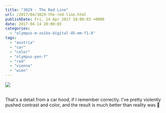 ```yaml
---
title: "3829 - The Red Line"
url: /2017/04/3829-the-red-line.html
publishDate: Fri, 14 Apr 2017 18:00:03 +0000
date: 2017-04-14 20:00:03
categories: 
  - "olympus-m-zuiko-digital-45-mm-f1-8"
tags: 
  - "austria"
  - "car"
  - "color"
  - "olympus-pen-f"
  - "red"
  - "vienna"
  - "wien"
---
```

<div class="container">
<div class="center"><a target="_blank" href="https://d25zfm9zpd7gm5.cloudfront.net/1200x1200/2016/20160928_074347_lr.jpg"><img class="webfeedsFeaturedVisual" src="https://d25zfm9zpd7gm5.cloudfront.net/0600x0600/2016/20160928_074347_lr.jpg" /></a></div>
</div>
<br />

That's a detail from a car hood, if I remember correctly. I've pretty violently pushed contrast and color, and the result is much better than reality was 🙂
